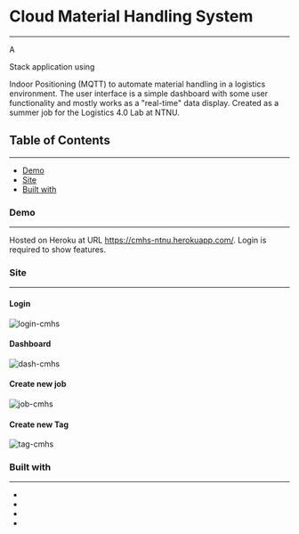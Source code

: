 # Cloud Material Handling System

------

A 

[MERN]: https://www.geeksforgeeks.org/mern-stack/

 Stack application using 

[Pozyx]: https://www.pozyx.io/

 Indoor Positioning (MQTT) to automate material handling in a logistics environment. The user interface is a simple dashboard with some user functionality and mostly works as a "real-time" data display. Created as a summer job for the Logistics 4.0 Lab at NTNU.

## Table of Contents

------

* [Demo](#demo)
* [Site](#site)
* [Built with](#built-with)

### Demo

------

Hosted on Heroku at URL https://cmhs-ntnu.herokuapp.com/. Login is required to show features.

### Site

------

#### Login

![login-cmhs](https://user-images.githubusercontent.com/52491186/90770154-a2876780-e2f1-11ea-91b0-b1f5a0054965.png)

#### Dashboard

![dash-cmhs](https://user-images.githubusercontent.com/52491186/90770223-bd59dc00-e2f1-11ea-9425-34b288af4a82.png)

#### Create new job

![job-cmhs](https://user-images.githubusercontent.com/52491186/90770270-cc408e80-e2f1-11ea-9883-96a8183aff21.png)

#### Create new Tag

![tag-cmhs](https://user-images.githubusercontent.com/52491186/90770288-d5c9f680-e2f1-11ea-9e0e-8b1aea58b11b.png)

### Built with

------

* [MongoDB]: https://www.mongodb.com/	"- A general purpose NoSQL distributed database solution"

* [Express]: https://expressjs.com/	"- Web framework for Node.js"

* [React]: https://reactjs.org/	"- A JavaScript library for building user interfaces"

* [Node.js]: https://nodejs.org/en/	"- An open-source JavaScript runtime environment"

  

